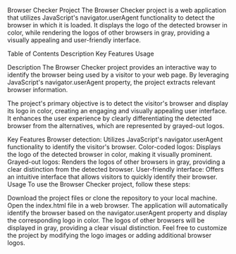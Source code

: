Browser Checker Project
The Browser Checker project is a web application that utilizes JavaScript's navigator.userAgent functionality to detect the browser in which it is loaded. It displays the logo of the detected browser in color, while rendering the logos of other browsers in gray, providing a visually appealing and user-friendly interface.

Table of Contents
Description
Key Features
Usage


Description
The Browser Checker project provides an interactive way to identify the browser being used by a visitor to your web page. By leveraging JavaScript's navigator.userAgent property, the project extracts relevant browser information.

The project's primary objective is to detect the visitor's browser and display its logo in color, creating an engaging and visually appealing user interface. It enhances the user experience by clearly differentiating the detected browser from the alternatives, which are represented by grayed-out logos.

Key Features
Browser detection: Utilizes JavaScript's navigator.userAgent functionality to identify the visitor's browser.
Color-coded logos: Displays the logo of the detected browser in color, making it visually prominent.
Grayed-out logos: Renders the logos of other browsers in gray, providing a clear distinction from the detected browser.
User-friendly interface: Offers an intuitive interface that allows visitors to quickly identify their browser.
Usage
To use the Browser Checker project, follow these steps:

Download the project files or clone the repository to your local machine.
Open the index.html file in a web browser.
The application will automatically identify the browser based on the navigator.userAgent property and display the corresponding logo in color.
The logos of other browsers will be displayed in gray, providing a clear visual distinction.
Feel free to customize the project by modifying the logo images or adding additional browser logos.


